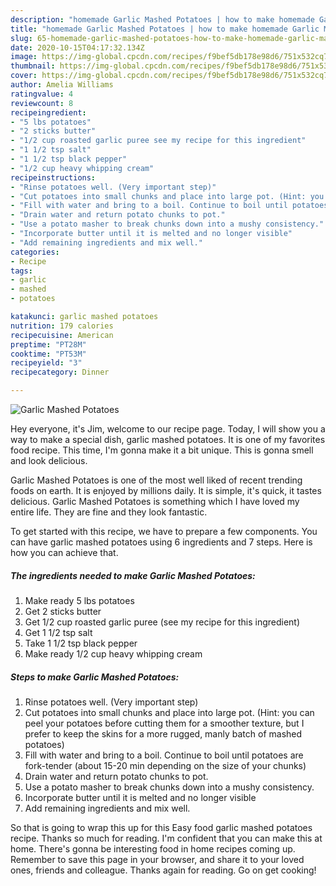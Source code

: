```yaml
---
description: "homemade Garlic Mashed Potatoes | how to make homemade Garlic Mashed Potatoes"
title: "homemade Garlic Mashed Potatoes | how to make homemade Garlic Mashed Potatoes"
slug: 65-homemade-garlic-mashed-potatoes-how-to-make-homemade-garlic-mashed-potatoes
date: 2020-10-15T04:17:32.134Z
image: https://img-global.cpcdn.com/recipes/f9bef5db178e98d6/751x532cq70/garlic-mashed-potatoes-recipe-main-photo.jpg
thumbnail: https://img-global.cpcdn.com/recipes/f9bef5db178e98d6/751x532cq70/garlic-mashed-potatoes-recipe-main-photo.jpg
cover: https://img-global.cpcdn.com/recipes/f9bef5db178e98d6/751x532cq70/garlic-mashed-potatoes-recipe-main-photo.jpg
author: Amelia Williams
ratingvalue: 4
reviewcount: 8
recipeingredient:
- "5 lbs potatoes"
- "2 sticks butter"
- "1/2 cup roasted garlic puree see my recipe for this ingredient"
- "1 1/2 tsp salt"
- "1 1/2 tsp black pepper"
- "1/2 cup heavy whipping cream"
recipeinstructions:
- "Rinse potatoes well. (Very important step)"
- "Cut potatoes into small chunks and place into large pot. (Hint: you can peel your potatoes before cutting them for a smoother texture, but I prefer to keep the skins for a more rugged, manly batch of mashed potatoes)"
- "Fill with water and bring to a boil. Continue to boil until potatoes are fork-tender (about 15-20 min depending on the size of your chunks)"
- "Drain water and return potato chunks to pot."
- "Use a potato masher to break chunks down into a mushy consistency."
- "Incorporate butter until it is melted and no longer visible"
- "Add remaining ingredients and mix well."
categories:
- Recipe
tags:
- garlic
- mashed
- potatoes

katakunci: garlic mashed potatoes 
nutrition: 179 calories
recipecuisine: American
preptime: "PT28M"
cooktime: "PT53M"
recipeyield: "3"
recipecategory: Dinner

---
```



![Garlic Mashed Potatoes](https://img-global.cpcdn.com/recipes/f9bef5db178e98d6/751x532cq70/garlic-mashed-potatoes-recipe-main-photo.jpg)

Hey everyone, it's Jim, welcome to our recipe page. Today, I will show you a way to make a special dish, garlic mashed potatoes. It is one of my favorites food recipe. This time, I'm gonna make it a bit unique. This is gonna smell and look delicious.

Garlic Mashed Potatoes is one of the most well liked of recent trending foods on earth. It is enjoyed by millions daily. It is simple, it's quick, it tastes delicious. Garlic Mashed Potatoes is something which I have loved my entire life. They are fine and they look fantastic.




To get started with this recipe, we have to prepare a few components. You can have garlic mashed potatoes using 6 ingredients and 7 steps. Here is how you can achieve that.

<!--inarticleads1-->

##### The ingredients needed to make Garlic Mashed Potatoes:

1. Make ready 5 lbs potatoes
1. Get 2 sticks butter
1. Get 1/2 cup roasted garlic puree (see my recipe for this ingredient)
1. Get 1 1/2 tsp salt
1. Take 1 1/2 tsp black pepper
1. Make ready 1/2 cup heavy whipping cream




<!--inarticleads2-->

##### Steps to make Garlic Mashed Potatoes:

1. Rinse potatoes well. (Very important step)
1. Cut potatoes into small chunks and place into large pot. (Hint: you can peel your potatoes before cutting them for a smoother texture, but I prefer to keep the skins for a more rugged, manly batch of mashed potatoes)
1. Fill with water and bring to a boil. Continue to boil until potatoes are fork-tender (about 15-20 min depending on the size of your chunks)
1. Drain water and return potato chunks to pot.
1. Use a potato masher to break chunks down into a mushy consistency.
1. Incorporate butter until it is melted and no longer visible
1. Add remaining ingredients and mix well.




So that is going to wrap this up for this Easy food garlic mashed potatoes recipe. Thanks so much for reading. I'm confident that you can make this at home. There's gonna be interesting food in home recipes coming up. Remember to save this page in your browser, and share it to your loved ones, friends and colleague. Thanks again for reading. Go on get cooking!
